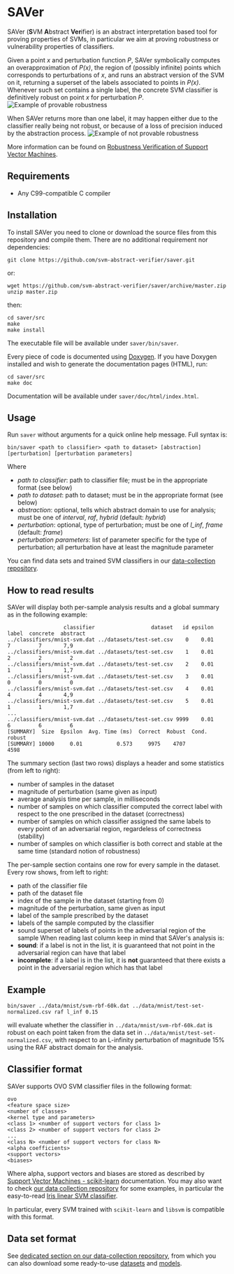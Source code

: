 # SAVer
SAVer (**S**VM **A**bstract **Ver**ifier) is an abstract interpretation based tool for proving properties of SVMs, in particular we aim at proving robustness or vulnerability properties of classifiers.

Given a point *x* and perturbation function *P*, SAVer symbolically computes an overapproximation of *P(x)*, the region of (possibly infinite) points which corresponds to perturbations of *x*, and runs an abstract version of the SVM on it, returning a superset of the labels associated to points in *P(x)*. Whenever such set contains a single label, the concrete SVM classifier is definitively robust on point *x* for perturbation *P*.
![Example of provable robustness](https://raw.githubusercontent.com/svm-abstract-verifier/saver/master/doc/images/example-right.svg?sanitize=true)

When SAVer returns more than one label, it may happen either due to the classifier really being not robust, or because of a loss of precision induced by the abstraction process.
![Example of not provable robustness](https://raw.githubusercontent.com/svm-abstract-verifier/saver/master/doc/images/example-top.svg?sanitize=true)

More information can be found on [Robustness Verification of Support Vector Machines](http://www.math.unipd.it/~ranzato/papers/sas19a.pdf).

## Requirements
 - Any C99-compatible C compiler

## Installation
To install SAVer you need to clone or download the source files from this repository and compile them. There are no additional requirement nor dependencies:

    git clone https://github.com/svm-abstract-verifier/saver.git
or:

    wget https://github.com/svm-abstract-verifier/saver/archive/master.zip
    unzip master.zip
then:

    cd saver/src
    make
    make install
The executable file will be available under `saver/bin/saver`.

Every piece of code is documented using [Doxygen](http://www.doxygen.nl/). If you have Doxygen installed and wish to generate the documentation pages (HTML), run:

    cd saver/src
    make doc
Documentation will be available under `saver/doc/html/index.html`.

## Usage
Run `saver` without arguments for a quick online help message. Full syntax is:

    bin/saver <path to classifier> <path to dataset> [abstraction] [perturbation] [perturbation parameters]
Where
 - *path to classifier*: path to classifier file; must be in the appropriate format (see below)
 - *path to dataset*: path to dataset; must be in the appropriate format (see below)
 - *abstraction*: optional, tells which abstract domain to use for analysis; must be one of *interval*, *raf*, *hybrid* (default: *hybrid*)
 - *perturbation*: optional, type of perturbation; must be one of *l_inf*, *frame* (default: *frame*)
 - *perturbation parameters*: list of parameter specific for the type of perturbation; all perturbation have at least the magnitude parameter

You can find data sets and trained SVM classifiers in our [data-collection repository](https://github.com/svm-abstract-verifier/data-collection/).

## How to read results
SAVer will display both per-sample analysis results and a global summary as in the following example:

                      classifier                  dataset   id epsilon  label  concrete  abstract
    ../classifiers/mnist-svm.dat ../datasets/test-set.csv    0    0.01      7         7       7,9
    ../classifiers/mnist-svm.dat ../datasets/test-set.csv    1    0.01      2         2         2
    ../classifiers/mnist-svm.dat ../datasets/test-set.csv    2    0.01      1         1       1,7
    ../classifiers/mnist-svm.dat ../datasets/test-set.csv    3    0.01      0         0         0
    ../classifiers/mnist-svm.dat ../datasets/test-set.csv    4    0.01      4         4       4,9
    ../classifiers/mnist-svm.dat ../datasets/test-set.csv    5    0.01      1         1       1,7
    ...
    ../classifiers/mnist-svm.dat ../datasets/test-set.csv 9999    0.01      6         6         6
    [SUMMARY]  Size  Epsilon  Avg. Time (ms)  Correct  Robust  Cond. robust
    [SUMMARY] 10000     0.01           0.573     9975    4707          4598
The summary section (last two rows) displays a header and some statistics (from left to right):
 - number of samples in the dataset
 - magnitude of perturbation (same given as input)
 - average analysis time per sample, in milliseconds
 - number of samples on which classifier computed the correct label with respect to the one prescribed in the dataset (correctness)
 - number of samples on which classifier assigned the same labels to every point of an adversarial region, regardeless of correctness (stability)
 - number of samples on which classifier is both correct and stable at the same time (standard notion of robustness)
 
The per-sample section contains one row for every sample in the dataset. Every row shows, from left to right:
 - path of the classifier file
 - path of the dataset file
 - index of the sample in the dataset (starting from 0)
 - magnitude of the perturbation, same given as input
 - label of the sample prescribed by the dataset
 - labels of the sample computed by the classifier
 - sound superset of labels of points in the adversarial region of the sample
When reading last column keep in mind that SAVer's analysis is:
 - **sound**: if a label is not in the list, it is guaranteed that not point in the adversarial region can have that label
 - **incomplete**: if a label is in the list, it is **not** guaranteed that there exists a point in the adversarial region which has that label

## Example
    bin/saver ../data/mnist/svm-rbf-60k.dat ../data/mnist/test-set-normalized.csv raf l_inf 0.15
will evaluate whether the classifier in `../data/mnist/svm-rbf-60k.dat` is robust on each point taken from the data set in `../data/mnist/test-set-normalized.csv`, with respect to an L-infinity perturbation of magnitude 15% using the RAF abstract domain for the analysis.

## Classifier format
SAVer supports OVO SVM classifier files in the following format:

    ovo
    <feature space size>
    <number of classes>
    <kernel type and parameters>
    <class 1> <number of support vectors for class 1>
    <class 2> <number of support vectors for class 2>
    ...
    <class N> <number of support vectors for class N>
    <alpha coefficients>
    <support vectors>
    <biases>
Where alpha, support vectors and biases are stored as described by [Support Vector Machines - scikit-learn](https://scikit-learn.org/stable/modules/svm.html#multi-class-classification) documentation. You may also want to check [our data collection repository](https://github.com/svm-abstract-verifier/data-collection) for some examples, in particular the easy-to-read [Iris linear SVM classifier](https://github.com/svm-abstract-verifier/data-collection/blob/master/models/iris/svm-linear.dat.zip).

In particular, every SVM trained with `scikit-learn` and `libsvm` is compatible with this format.

## Data set format
See [dedicated section on our data-collection repository](https://github.com/svm-abstract-verifier/data-collection#dataset-format), from which you can also download some ready-to-use [datasets](https://github.com/svm-abstract-verifier/data-collection/tree/master/datasets) and [models](https://github.com/svm-abstract-verifier/data-collection/tree/master/models).
